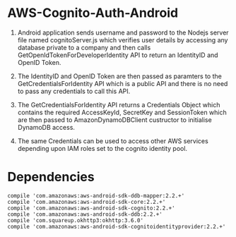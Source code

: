 # AWS-Cognito-Auth-Android

1. Android application sends username and password to the Nodejs server file named cognitoServer.js which verifies user details by accessing any database private to a company and then calls GetOpenIdTokenForDeveloperIdentity API to return an IdentityID and OpenID Token.

2. The IdentityID and OpenID Token are then passed as paramters to the GetCredentialsForIdentity API which is a public API and there is no need to pass any credentials to call this API.

3. The GetCredentialsForIdentity API returns a Credentials Object which contains the required AccessKeyId, SecretKey and SessionToken which are then passed to AmazonDynamoDBClient custructor to initialise DynamoDB access.

4. The same Credentials can be used to access other AWS services depending upon IAM roles set to the cognito identity pool.


# Dependencies

    compile 'com.amazonaws:aws-android-sdk-ddb-mapper:2.2.+'
    compile 'com.amazonaws:aws-android-sdk-core:2.2.+'
    compile 'com.amazonaws:aws-android-sdk-cognito:2.2.+'
    compile 'com.amazonaws:aws-android-sdk-ddb:2.2.+'
    compile 'com.squareup.okhttp3:okhttp:3.6.0'
    compile 'com.amazonaws:aws-android-sdk-cognitoidentityprovider:2.2.+'
